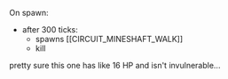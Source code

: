 
On spawn:
- after 300 ticks:
	- spawns [[CIRCUIT_MINESHAFT_WALK]]
	- kill

pretty sure this one has like 16 HP and isn't invulnerable...